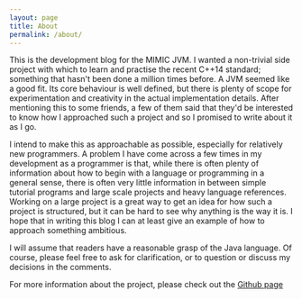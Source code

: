 ```yaml
---
layout: page
title: About
permalink: /about/
---
```


This is the development blog for the MIMIC JVM. I wanted a non-trivial side project with which to learn and practise the recent C++14 standard; something that hasn't been done a million times before. A JVM seemed like a good fit. Its core behaviour is well defined, but there is plenty of scope for experimentation and creativity in the actual implementation details. After mentioning this to some friends, a few of them said that they'd be interested to know how I approached such a project and so I promised to write about it as I go.

I intend to make this as approachable as possible, especially for relatively new programmers. A problem I have come across a few times in my development as a programmer is that, while there is often plenty of information about how to begin with a language or programming in a general sense, there is often very little information in between simple tutorial programs and large scale projects and heavy language references. Working on a large project is a great way to get an idea for how such a project is structured, but it can be hard to see why anything is the way it is. I hope that in writing this blog I can at least give an example of how to approach something ambitious.

I will assume that readers have a reasonable grasp of the Java language. Of course, please feel free to ask for clarification, or to question or discuss my decisions in the comments.

For more information about the project, please check out the [Github page](https://jooles.github.io/mimic)
